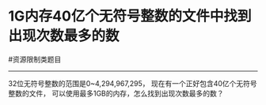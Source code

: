 # 1G内存40亿个无符号整数的文件中找到出现次数最多的数

#资源限制类题目

---

32位无符号整数的范围是0~4,294,967,295，
现在有一个正好包含40亿个无符号整数的文件，
可以使用最多1GB的内存，怎么找到出现次数最多的数？


